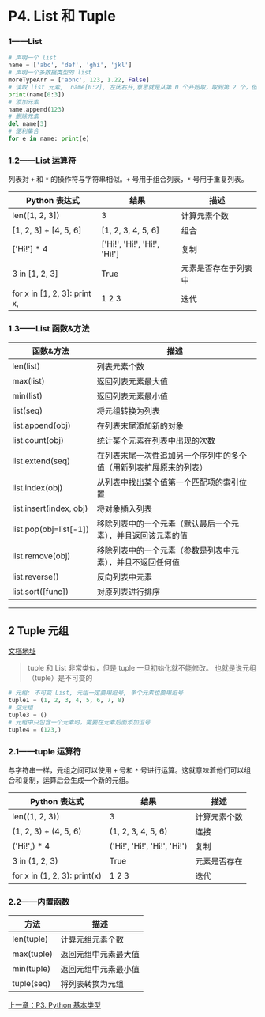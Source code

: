 # P4. List 和 Tuple

### 1——List

```python
# 声明一个 list
name = ['abc', 'def', 'ghi', 'jkl']
# 声明一个多数据类型的 list
moreTypeArr = ['abnc', 123, 1.22, False]
# 读取 list 元素,  name[0:2], 左闭右开,意思就是从第 0 个开始取，取到第 2 个，但是不包含第 2 个
print(name[0:3])
# 添加元素
name.append(123)
# 删除元素
del name[3]
# 便利集合
for e in name: print(e)
```

### 1.2——List 运算符

列表对 `+`  和 `*`  的操作符与字符串相似。`+` 号用于组合列表，`*`  号用于重复列表。

| Python 表达式                   | 结果                           | 描述         |
|------------------------------|------------------------------|------------|
| len([1, 2, 3])               | 3                            | 计算元素个数     |
| [1, 2, 3] + [4, 5, 6]        | 	[1, 2, 3, 4, 5, 6]          | 	组合        |
| ['Hi!'] * 4                  | ['Hi!', 'Hi!', 'Hi!', 'Hi!'] | 复制         |
| 3 in [1, 2, 3]               | True                         | 元素是否存在于列表中 |
| for x in [1, 2, 3]: print x, | 1 2 3                        | 迭代         |

### 1.3——List 函数&方法

| 函数&方法                   | 描述                                |
|-------------------------|-----------------------------------|
| len(list)               | 列表元素个数                            |
| max(list)               | 返回列表元素最大值                         |
| min(list)               | 返回列表元素最小值                         |
| list(seq)               | 将元组转换为列表                          |
| list.append(obj)        | 在列表末尾添加新的对象                       |
| list.count(obj)         | 统计某个元素在列表中出现的次数                   |
| list.extend(seq)        | 在列表末尾一次性追加另一个序列中的多个值（用新列表扩展原来的列表） |
| list.index(obj)         | 从列表中找出某个值第一个匹配项的索引位置              |
| list.insert(index, obj) | 将对象插入列表                           |
| list.pop(obj=list[-1])  | 移除列表中的一个元素（默认最后一个元素），并且返回该元素的值    |
| list.remove(obj)        | 移除列表中的一个元素（参数是列表中元素），并且不返回任何值     |
| list.reverse()          | 反向列表中元素                           |
| list.sort([func])       | 对原列表进行排序                          |

---

## 2 Tuple 元组

[文档地址](https://github.com/walter201230/Python/blob/master/Article/PythonBasis/python3/tuple.md)

> tuple 和 List 非常类似，但是 tuple 一旦初始化就不能修改。 也就是说元组（tuple）是不可变的

```python
# 元组: 不可变 List, 元组一定要用逗号, 单个元素也要用逗号
tuple1 = (1, 2, 3, 4, 5, 6, 7, 8)
# 空元组
tuple3 = ()
# 元组中只包含一个元素时，需要在元素后面添加逗号
tuple4 = (123,)
```

### 2.1——tuple 运算符

与字符串一样，元组之间可以使用 `+` 号和 `*` 号进行运算。这就意味着他们可以组合和复制，运算后会生成一个新的元组。

| Python 表达式                    | 结果                           | 描述     |
|-------------------------------|------------------------------|--------|
| len((1, 2, 3))                | 3                            | 计算元素个数 |
| (1, 2, 3) + (4, 5, 6)         | (1, 2, 3, 4, 5, 6)           | 连接     |
| ('Hi!',) * 4                  | ('Hi!', 'Hi!', 'Hi!', 'Hi!') | 复制     |
| 3 in (1, 2, 3)                | True                         | 元素是否存在 |
| for x in (1, 2, 3):  print(x) | 1 2 3                        | 迭代     |

### 2.2——内置函数

| 方法         | 描述         |
|------------|------------|
| len(tuple) | 计算元组元素个数   |
| max(tuple) | 返回元组中元素最大值 |
| min(tuple) | 返回元组中元素最小值 |
| tuple(seq) | 将列表转换为元组   |

[上一章：P3. Python 基本类型](../part4-base-type/README.md)


